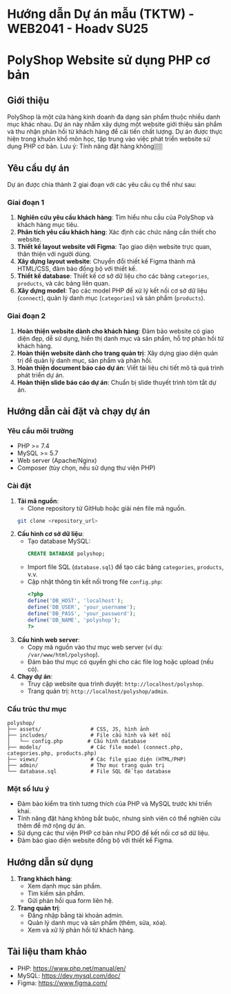 # Hướng dẫn Dự án mẫu (TKTW) - WEB2041 - Hoadv SU25

# PolyShop Website sử dụng PHP cơ bản

## Giới thiệu

PolyShop là một cửa hàng kinh doanh đa dạng sản phẩm thuộc nhiều danh mục khác nhau. Dự án này nhằm xây dựng một website giới thiệu sản phẩm và thu nhận phản hồi từ khách hàng để cải tiến chất lượng. Dự án được thực hiện trong khuôn khổ môn học, tập trung vào việc phát triển website sử dụng PHP cơ bản. Lưu ý: Tính năng đặt hàng không▒▒

## Yêu cầu dự án

Dự án được chia thành 2 giai đoạn với các yêu cầu cụ thể như sau:

### Giai đoạn 1

1. **Nghiên cứu yêu cầu khách hàng**: Tìm hiểu nhu cầu của PolyShop và khách hàng mục tiêu.
2. **Phân tích yêu cầu khách hàng**: Xác định các chức năng cần thiết cho website.
3. **Thiết kế layout website với Figma**: Tạo giao diện website trực quan, thân thiện với người dùng.
4. **Xây dựng layout website**: Chuyển đổi thiết kế Figma thành mã HTML/CSS, đảm bảo đồng bộ với thiết kế.
5. **Thiết kế database**: Thiết kế cơ sở dữ liệu cho các bảng `categories`, `products`, và các bảng liên quan.
6. **Xây dựng model**: Tạo các model PHP để xử lý kết nối cơ sở dữ liệu (`connect`), quản lý danh mục (`categories`) và sản phẩm (`products`).

### Giai đoạn 2

1. **Hoàn thiện website dành cho khách hàng**: Đảm bảo website có giao diện đẹp, dễ sử dụng, hiển thị danh mục và sản phẩm, hỗ trợ phản hồi từ khách hàng.
2. **Hoàn thiện website dành cho trang quản trị**: Xây dựng giao diện quản trị để quản lý danh mục, sản phẩm và phản hồi.
3. **Hoàn thiện document báo cáo dự án**: Viết tài liệu chi tiết mô tả quá trình phát triển dự án.
4. **Hoàn thiện slide báo cáo dự án**: Chuẩn bị slide thuyết trình tóm tắt dự án.

## Hướng dẫn cài đặt và chạy dự án

### Yêu cầu môi trường

- PHP >= 7.4
- MySQL >= 5.7
- Web server (Apache/Nginx)
- Composer (tùy chọn, nếu sử dụng thư viện PHP)

### Cài đặt

1. **Tải mã nguồn**:
   - Clone repository từ GitHub hoặc giải nén file mã nguồn.
   ```bash
   git clone <repository_url>
   ```
2. **Cấu hình cơ sở dữ liệu**:
   - Tạo database MySQL:
     ```sql
     CREATE DATABASE polyshop;
     ```
   - Import file SQL (`database.sql`) để tạo các bảng `categories`, `products`, v.v.
   - Cập nhật thông tin kết nối trong file `config.php`:
     ```php
     <?php
     define('DB_HOST', 'localhost');
     define('DB_USER', 'your_username');
     define('DB_PASS', 'your_password');
     define('DB_NAME', 'polyshop');
     ?>
     ```
3. **Cấu hình web server**:
   - Copy mã nguồn vào thư mục web server (ví dụ: `/var/www/html/polyshop`).
   - Đảm bảo thư mục có quyền ghi cho các file log hoặc upload (nếu có).
4. **Chạy dự án**:
   - Truy cập website qua trình duyệt: `http://localhost/polyshop`.
   - Trang quản trị: `http://localhost/polyshop/admin`.

### Cấu trúc thư mục

```
polyshop/
├── assets/                # CSS, JS, hình ảnh
├── includes/              # File cấu hình và kết nối
│   └── config.php        # Cấu hình database
├── models/                # Các file model (connect.php, categories.php, products.php)
├── views/                 # Các file giao diện (HTML/PHP)
├── admin/                 # Thư mục trang quản trị
└── database.sql           # File SQL để tạo database
```

### Một số lưu ý

- Đảm bảo kiểm tra tính tương thích của PHP và MySQL trước khi triển khai.
- Tính năng đặt hàng không bắt buộc, nhưng sinh viên có thể nghiên cứu thêm để mở rộng dự án.
- Sử dụng các thư viện PHP cơ bản như PDO để kết nối cơ sở dữ liệu.
- Đảm bảo giao diện website đồng bộ với thiết kế Figma.

## Hướng dẫn sử dụng

1. **Trang khách hàng**:
   - Xem danh mục sản phẩm.
   - Tìm kiếm sản phẩm.
   - Gửi phản hồi qua form liên hệ.
2. **Trang quản trị**:
   - Đăng nhập bằng tài khoản admin.
   - Quản lý danh mục và sản phẩm (thêm, sửa, xóa).
   - Xem và xử lý phản hồi từ khách hàng.

## Tài liệu tham khảo

- PHP: https://www.php.net/manual/en/
- MySQL: https://dev.mysql.com/doc/
- Figma: https://www.figma.com/
